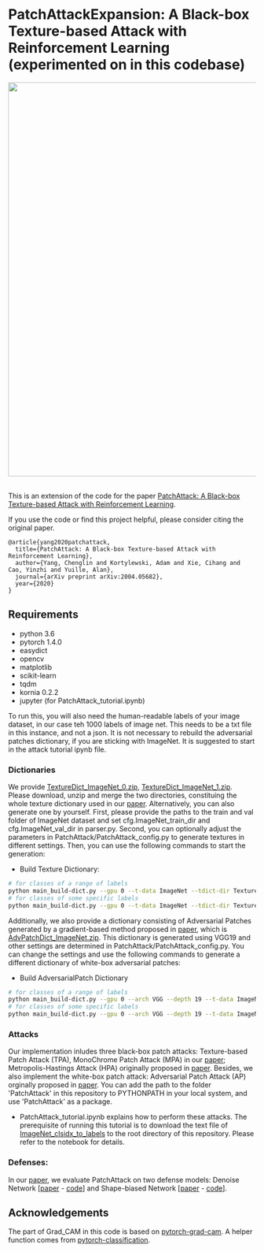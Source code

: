 # PatchAttackExpansion: A Black-box Texture-based Attack with Reinforcement Learning (experimented on in this codebase)

<div align="center">
  <img src="Images/Fig1.png" width="800px" />
</div>

\
This is an extension of the code for the paper [PatchAttack: A Black-box Texture-based Attack with Reinforcement Learning](https://arxiv.org/abs/2004.05682).

If you use the code or find this project helpful, please consider citing the original paper.

```
@article{yang2020patchattack,
  title={PatchAttack: A Black-box Texture-based Attack with Reinforcement Learning},
  author={Yang, Chenglin and Kortylewski, Adam and Xie, Cihang and Cao, Yinzhi and Yuille, Alan},
  journal={arXiv preprint arXiv:2004.05682},
  year={2020}
}
```

## Requirements
+ python 3.6
+ pytorch 1.4.0
+ easydict
+ opencv
+ matplotlib 
+ scikit-learn
+ tqdm
+ kornia 0.2.2
+ jupyter (for PatchAttack_tutorial.ipynb)

To run this, you will also need the human-readable labels of your image dataset, in our case teh 1000 labels of image net. This needs to be a txt file in this instance, and not a json. 
It is not necessary to rebuild the adversarial patches dictionary, if you are sticking with ImageNet. It is suggested to start in the attack tutorial ipynb file.

### Dictionaries
 We provide [TextureDict_ImageNet_0.zip](https://livejohnshopkins-my.sharepoint.com/:u:/g/personal/cyang76_jh_edu/EcKGvE7jQVJMuMxqdbSSYdEB2VLbcE24m6YQDAqb2yR9KA?e=P8RJJm), [TextureDict_ImageNet_1.zip](https://livejohnshopkins-my.sharepoint.com/:u:/g/personal/cyang76_jh_edu/EXsnVi0FETZJuf1v9CLfu6YByb79RO_vj3-5BV_RY5Wzdg?e=lRUAj1). Please download, unzip and merge the two directories, constituing the whole texture dictionary used in our [paper](https://arxiv.org/abs/2004.05682). Alternatively, you can also generate one by yourself. First, please provide the paths to the train and val folder of ImageNet dataset and set cfg.ImageNet_train_dir and cfg.ImageNet_val_dir in parser.py. Second, you can optionally adjust the parameters in PatchAttack/PatchAttack_config.py to generate textures in different settings. Then, you can use the following commands to start the generation:

+ Build Texture Dictionary:
```bash
# for classes of a range of labels
python main_build-dict.py --gpu 0 --t-data ImageNet --tdict-dir TextureDict --t-labels-range 0 1000
# for classes of some specific labels
python main_build-dict.py --gpu 0 --t-data ImageNet --tdict-dir TextureDict --t-labels 23 300 900
```

Additionally, we also provide a dictionary consisting of Adversarial Patches generated by a gradient-based method proposed in [paper](https://arxiv.org/abs/1712.09665), which is [AdvPatchDict_ImageNet.zip](https://livejohnshopkins-my.sharepoint.com/:u:/g/personal/cyang76_jh_edu/EWnq9xITghhJkbHee9cbl6cByQkDiySr9rMCrh8Z6QulsQ?e=4EZ4Me). This dictionary is generated using VGG19 and other settings are determined in PatchAttack/PatchAttack_config.py. You can change the settings and use the following commands to generate a different dictionary of white-box adversarial patches:

+ Build AdversarialPatch Dictionary
```bash
# for classes of a range of labels
python main_build-dict.py --gpu 0 --arch VGG --depth 19 --t-data ImageNet --dict AdvPatch --tdict-dir AdvPatchDict --t-labels-range 0 1000
# for classes of some specific labels
python main_build-dict.py --gpu 0 --arch VGG --depth 19 --t-data ImageNet --dict AdvPatch --tdict-dir AdvPatchDict --t-labels 23 300 900 
```

### Attacks

Our implementation inludes three black-box patch attacks: Texture-based Patch Attack (TPA), MonoChrome Patch Attack (MPA) in our [paper](https://arxiv.org/abs/2004.05682); Metropolis-Hastings Attack (HPA) originally proposed in [paper](http://www.bmva.org/bmvc/2016/papers/paper137/index.html). Besides, we also implement the white-box patch attack: Adversarial Patch Attack (AP) orginally proposed in [paper](https://arxiv.org/abs/1712.09665).
You can add the path to the folder 'PatchAttack' in this repository to PYTHONPATH in your local system, and use 'PatchAttack' as a package. 

+ PatchAttack_tutorial.ipynb explains how to perform these attacks. The prerequisite of running this tutorial is to download the text file of [ImageNet_clsidx_to_labels](https://gist.github.com/yrevar/942d3a0ac09ec9e5eb3a) to the root directory of this repository. Please refer to the notebook for details. 

### Defenses:

In our [paper](https://arxiv.org/abs/2004.05682), we evaluate PatchAttack on two defense models: Denoise Network \[[paper](https://arxiv.org/abs/1812.03411) - [code](https://github.com/facebookresearch/ImageNet-Adversarial-Training)\] and Shape-biased Network \[[paper](https://openreview.net/forum?id=Bygh9j09KX) - [code](https://github.com/rgeirhos/texture-vs-shape)\].

## Acknowledgements

The part of Grad_CAM in this code is based on [pytorch-grad-cam](https://github.com/jacobgil/pytorch-grad-cam/blob/master/gradcam.py). A helper function comes from [pytorch-classification](https://github.com/bearpaw/pytorch-classification/blob/master/utils/eval.py).

